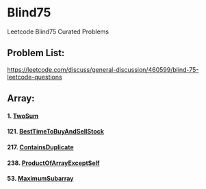 # Blind75
Leetcode Blind75 Curated Problems

## Problem List:
https://leetcode.com/discuss/general-discussion/460599/blind-75-leetcode-questions

## Array:
#### 1.  [TwoSum](https://github.com/paulburgess1357/Blind75/blob/master/Array/1_TwoSum.h)
#### 121.  [BestTimeToBuyAndSellStock](https://github.com/paulburgess1357/Blind75/blob/master/Array/121_BestTimeToBuyAndSellStock.h)
#### 217.  [ContainsDuplicate](https://github.com/paulburgess1357/Blind75/blob/master/Array/217_ContainsDuplicate.h)
#### 238.  [ProductOfArrayExceptSelf](https://github.com/paulburgess1357/Blind75/blob/master/Array/238_ProductOfArrayExceptSelf.h)
#### 53.  [MaximumSubarray](https://github.com/paulburgess1357/Blind75/blob/master/Array/53_MaximumSubarray.h)
